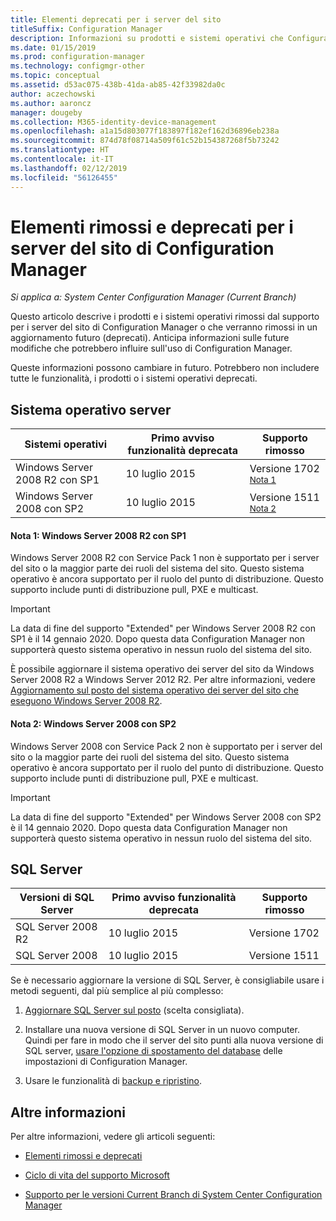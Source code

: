 ```yaml
---
title: Elementi deprecati per i server del sito
titleSuffix: Configuration Manager
description: Informazioni su prodotti e sistemi operativi che Configuration Manager non supporta più per i server del sito.
ms.date: 01/15/2019
ms.prod: configuration-manager
ms.technology: configmgr-other
ms.topic: conceptual
ms.assetid: d53ac075-438b-41da-ab85-42f33982da0c
author: aczechowski
ms.author: aaroncz
manager: dougeby
ms.collection: M365-identity-device-management
ms.openlocfilehash: a1a15d803077f183897f182ef162d36896eb238a
ms.sourcegitcommit: 874d78f08714a509f61c52b154387268f5b73242
ms.translationtype: HT
ms.contentlocale: it-IT
ms.lasthandoff: 02/12/2019
ms.locfileid: "56126455"
---
```

# <a name="removed-and-deprecated-for-configuration-manager-site-servers"></a>Elementi rimossi e deprecati per i server del sito di Configuration Manager

*Si applica a: System Center Configuration Manager (Current Branch)*

Questo articolo descrive i prodotti e i sistemi operativi rimossi dal supporto per i server del sito di Configuration Manager o che verranno rimossi in un aggiornamento futuro (deprecati). Anticipa informazioni sulle future modifiche che potrebbero influire sull'uso di Configuration Manager.  

Queste informazioni possono cambiare in futuro. Potrebbero non includere tutte le funzionalità, i prodotti o i sistemi operativi deprecati.  



## <a name="server-os"></a>Sistema operativo server  

|**Sistemi operativi**|**Primo avviso funzionalità deprecata**|**Supporto rimosso** |  
|-|-|-| 
|Windows Server 2008 R2 con SP1|10 luglio 2015| Versione 1702 <sup>[Nota 1](#bkmk_note1)</sup>| 
|Windows Server 2008 con SP2|10 luglio 2015|Versione 1511 <sup>[Nota 2](#bkmk_note2)</sup>|  

#### <a name="bkmk_note1"></a> Nota 1: Windows Server 2008 R2 con SP1
Windows Server 2008 R2 con Service Pack 1 non è supportato per i server del sito o la maggior parte dei ruoli del sistema del sito. Questo sistema operativo è ancora supportato per il ruolo del punto di distribuzione. Questo supporto include punti di distribuzione pull, PXE e multicast. 

> [!Important]  
> La data di fine del supporto "Extended" per Windows Server 2008 R2 con SP1 è il 14 gennaio 2020. Dopo questa data Configuration Manager non supporterà questo sistema operativo in nessun ruolo del sistema del sito. 

È possibile aggiornare il sistema operativo dei server del sito da Windows Server 2008 R2 a Windows Server 2012 R2. Per altre informazioni, vedere [Aggiornamento sul posto del sistema operativo dei server del sito che eseguono Windows Server 2008 R2](/sccm/core/servers/manage/upgrade-on-premises-infrastructure#bkmk_from2008r2).  


#### <a name="bkmk_note2"></a> Nota 2: Windows Server 2008 con SP2
Windows Server 2008 con Service Pack 2 non è supportato per i server del sito o la maggior parte dei ruoli del sistema del sito. Questo sistema operativo è ancora supportato per il ruolo del punto di distribuzione. Questo supporto include punti di distribuzione pull, PXE e multicast. 

> [!Important]  
> La data di fine del supporto "Extended" per Windows Server 2008 con SP2 è il 14 gennaio 2020. Dopo questa data Configuration Manager non supporterà questo sistema operativo in nessun ruolo del sistema del sito.  



## <a name="sql-server"></a>SQL Server   

|**Versioni di SQL Server**|**Primo avviso funzionalità deprecata**|**Supporto rimosso**|   
|-|-|-| 
|SQL Server 2008 R2|10 luglio 2015|Versione 1702| 
|SQL Server 2008|10 luglio 2015|Versione 1511|  


Se è necessario aggiornare la versione di SQL Server, è consigliabile usare i metodi seguenti, dal più semplice al più complesso:

1. [Aggiornare SQL Server sul posto](/sccm/core/servers/manage/upgrade-on-premises-infrastructure#a-namebkmksupconfigupgradedbsrva-upgrade-sql-server-on-the-site-database-server) (scelta consigliata).  

2. Installare una nuova versione di SQL Server in un nuovo computer. Quindi per fare in modo che il server del sito punti alla nuova versione di SQL server, [usare l'opzione di spostamento del database](/sccm/core/servers/manage/modify-your-infrastructure#a-namebkmkdbconfiga-modify-the-site-database-configuration) delle impostazioni di Configuration Manager.  

3. Usare le funzionalità di [backup e ripristino](/sccm/protect/understand/backup-and-recovery).  



## <a name="more-information"></a>Altre informazioni

Per altre informazioni, vedere gli articoli seguenti: 

- [Elementi rimossi e deprecati](/sccm/core/plan-design/changes/deprecated/removed-and-deprecated)  

- [Ciclo di vita del supporto Microsoft](https://support.microsoft.com/lifecycle)  

- [Supporto per le versioni Current Branch di System Center Configuration Manager](/sccm/core/servers/manage/current-branch-versions-supported)  

